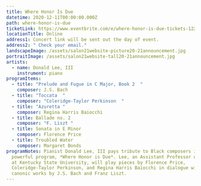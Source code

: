```yaml
---
title: Where Honor Is Due
datetime: 2020-12-11T00:00:00.000Z
path: where-honor-is-due
ticketLink: https://www.eventbrite.com/e/where-honor-is-due-tickets-122137208679
locationTitle: Online
address1: Concert link will be sent out the day of event.
address2: " Check your email."
landscapeImage: /assets/salon21website-picture20-21announcement.jpg
portraitImage: /assets/salon21website-tall20-21announcement.jpg
artists:
  - name: Donald Lee, III
    instrument: piano
programItems:
  - title: "Prelude and Fugue in C Major, Book 2  "
    composer: J.S. Bach
  - title: "Toccata  "
    composer: "Coleridge-Taylor Perkinson  "
  - title: "Azuretta "
    composer: Regina Harris Baiocchi
  - title: Ballade no. 2
    composer: "F. Liszt "
  - title: Sonata in E Minor
    composer: Florence Price
  - title: Troubled Water
    composer: Margaret Bonds
programNotes: Pianist Donald Lee, III pays tribute to Black composers in his
  powerful program, *Where Honor is Due*. Lee, an Assistant Professor of Piano
  at Kentucky State University, will play pieces by Florence Price,
  Coleridge-Taylor Perkinson, and Regina Harris Baiocchi in dialogue with
  canonic works by J.S. Bach and Franz Liszt.
---
```

